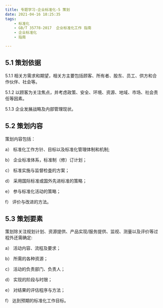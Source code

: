 ```yaml
---
title: 专题学习-企业标准化-5 策划
date: 2021-04-16 18:25:35
tags: 
	- 标准化
	- GB/T 35778-2017  企业标准化工作 指南
	- 企业标准化
	- 指南

---
```


## 5.1 策划依据

5.1.1 相关方需求和期望，相关方主要包括顾客、所有者、股东、员工、供方和合作伙伴、社会等。

5.1.2 以顾客为关注焦点，并考虑政策、安全、环境、资源、地域、市场、社会责任等因素。

5.1.3 企业发展战略及内部管理现状。

## 5.2 策划内容

策划内容包括：

a）	标准化工作方针、目标以及标准化管理体制和机制;

b）	企业标准体系，标准制（修）订计划；

c）	标准实施与监督检査的方案；

d）	采用国际标准或国外先进标准的策略；

e）	参与标准化活动的策略；

f）	评价与改进的方法。

## 5.3	策划要素

策划除关注规划计划、资源提供、产品实现/服务提供、监视、测量以及评价等过程外还需确定:

a）	活动内容、流程及要求；

b）	所需的各种资源；

c）	活动的负责部门、负责人；

d）	实现的阶段与时限；

e）	对结果的评估程序与方法；

f）	达到预期的标准化工作目标。

